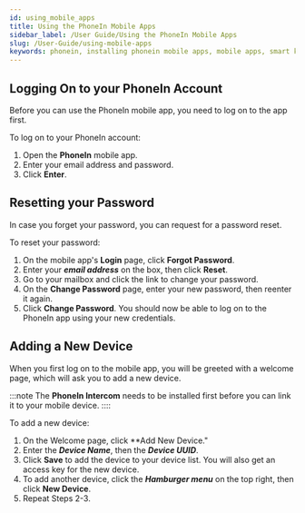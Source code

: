 ```yaml
---
id: using_mobile_apps
title: Using the PhoneIn Mobile Apps
sidebar_label: /User Guide/Using the PhoneIn Mobile Apps
slug: /User-Guide/using-mobile-apps
keywords: phonein, installing phonein mobile apps, mobile apps, smart keys
---
```


## Logging On to your PhoneIn Account

Before you can use the PhoneIn mobile app, you need to log on to the app first.

To log on to your PhoneIn account:

1. Open the **PhoneIn** mobile app.
1. Enter your email address and password.
1. Click **Enter**.

## Resetting your Password

In case you forget your password, you can request for a password reset.

To reset your password:

1. On the mobile app's **Login** page, click **Forgot Password**.
1. Enter your ***email address*** on the box, then click **Reset**.
1. Go to your mailbox and click the link to change your password.
1. On the **Change Password** page, enter your new password, then reenter it again.
1. Click **Change Password**. You should now be able to log on to the PhoneIn app using your new credentials.

## Adding a New Device

When you first log on to the mobile app, you will be greeted with a welcome page, which will ask you to add a new device.

:::note
The **PhoneIn Intercom** needs to be installed first before you can link it to your mobile device.
::::

To add a new device:

1. On the Welcome page, click **Add New Device."
1. Enter the ***Device Name***, then the ***Device UUID***.
1. Click **Save** to add the device to your device list. You will also get an access key for the new device.
1. To add another device, click the ***Hamburger menu*** on the top right, then click **New Device**.
1. Repeat Steps 2-3.

## 



